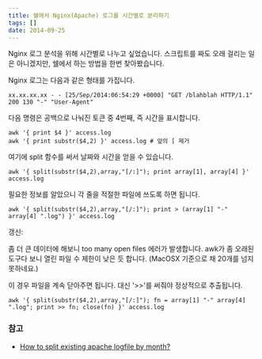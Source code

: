 ```yaml
---
title: 쉘에서 Nginx(Apache) 로그를 시간별로 분리하기
tags: []
date: 2014-09-25
---
```


Nginx 로그 분석을 위해 시간별로 나누고 싶었습니다.
스크립트를 짜도 오래 걸리는 일은 아니겠지만, 쉘에서 하는 방법을 한번 찾아봤습니다.

Nginx 로그는 다음과 같은 형태를 가집니다.

```
xx.xx.xx.xx - - [25/Sep/2014:06:54:29 +0000] "GET /blahblah HTTP/1.1" 200 130 "-" "User-Agent"
```

다음 명령은 공백으로 나눠진 토큰 중 4번째, 즉 시간을 표시합니다.

```
awk '{ print $4 }' access.log
awk '{ print substr($4,2) }' access.log # 앞의 [ 제거
```

여기에 split 함수를 써서 날짜와 시간을 얻을 수 있습니다.

```
awk '{ split(substr($4,2),array,"[/:]"); print array[1], array[4] }' access.log
```

필요한 정보를 알았으니 각 줄을 적절한 파일에 쓰도록 하면 됩니다.

```
awk '{ split(substr($4,2),array,"[/:]"); print > (array[1] "-" array[4] ".log") }' access.log
```

갱신:

좀 더 큰 데이터에 해보니 too many open files 에러가 발생합니다.
awk가 좀 오래된 도구다 보니 열린 파일 수 제한이 낮은 듯 합니다. (MacOSX 기준으로 채 20개를 넘지 못하네요.)

이 경우 파일을 계속 닫아주면 됩니다. 대신 '>>'를 써줘야 정상적으로 추출됩니다.

```
awk '{ split(substr($4,2),array,"[/:]"); fn = array[1] "-" array[4] ".log"; print >> fn; close(fn) }' access.log
```

### 참고
* [How to split existing apache logfile by month?](http://stackoverflow.com/questions/11713978/how-to-split-existing-apache-logfile-by-month/11714105#11714105)

